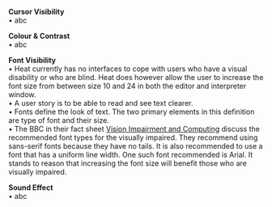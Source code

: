 **Cursor Visibility**   
• abc   

**Colour & Contrast**    
• abc   

**Font Visibility**  
• Heat currently has no interfaces to cope with users who have a visual disability or who are blind. Heat does however 
  allow the user to increase the font size from between size 10 and 24 in both the editor and interpreter window.   
• A user story is to be able to read and see text clearer.   
• Fonts define the look of text. The two primary elements in this definition are type of font and their size.  
• The BBC in their fact sheet [Vision Impairment and Computing](http://www.bbc.co.uk/accessibility/guides/factsheets/factsheet_vision_computing.pdf) discuss the recommended font types for the visually impaired. They recommend using sans-serif fonts because they have no tails. It is also recommended to use a font that has a uniform line width. One such font recommended is Arial. It stands to reason that increasing the font size will benefit those who are visually impaired.  

**Sound Effect**  
• abc   


